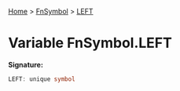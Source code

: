 [Home](../../../index.md) &gt; [FnSymbol](../../fnsymbol.md) &gt; [LEFT](./left.md)

# Variable FnSymbol.LEFT


<b>Signature:</b>

```typescript
LEFT: unique symbol
```
